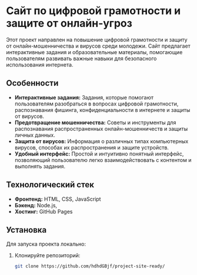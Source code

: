 # Сайт по цифровой грамотности и защите от онлайн-угроз

Этот проект направлен на повышение цифровой грамотности и защиту от онлайн-мошенничества и вирусов среди молодежи. Сайт предлагает интерактивные задания и образовательные материалы, помогающие пользователям развивать важные навыки для безопасного использования интернета.

## Особенности

- **Интерактивные задания:** Задания, которые помогают пользователям разобраться в вопросах цифровой грамотности, распознавания фишинга, конфиденциальности в интернете и защиты от вирусов.
- **Предотвращение мошенничества:** Советы и инструменты для распознавания распространенных онлайн-мошенничеств и защиты личных данных.
- **Защита от вирусов:** Информация о различных типах компьютерных вирусов, способах их распространения и защите устройств.
- **Удобный интерфейс:** Простой и интуитивно понятный интерфейс, позволяющий пользователю легко взаимодействовать с контентом и выполнять задания.

## Технологический стек

- **Фронтенд:** HTML, CSS, JavaScript
- **Бэкенд:** Node.js, 
- **Хостинг:** GitHub Pages 

## Установка

Для запуска проекта локально:

1. Клонируйте репозиторий:
   ```bash
   git clone https://github.com/hdhdGBjf/project-site-ready/
